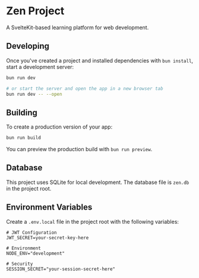 # Zen Project

A SvelteKit-based learning platform for web development.

## Developing

Once you've created a project and installed dependencies with `bun install`, start a development server:

```bash
bun run dev

# or start the server and open the app in a new browser tab
bun run dev -- --open
```

## Building

To create a production version of your app:

```bash
bun run build
```

You can preview the production build with `bun run preview`.

## Database

This project uses SQLite for local development. The database file is `zen.db` in the project root.

## Environment Variables

Create a `.env.local` file in the project root with the following variables:

```
# JWT Configuration
JWT_SECRET=your-secret-key-here

# Environment
NODE_ENV="development"

# Security
SESSION_SECRET="your-session-secret-here"